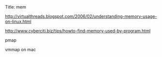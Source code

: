 Title: mem

http://virtualthreads.blogspot.com/2006/02/understanding-memory-usage-on-linux.html

http://www.cyberciti.biz/tips/howto-find-memory-used-by-program.html

pmap

vmmap on mac
